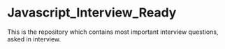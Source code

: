 # Javascript_Interview_Ready
This is the repository which contains most important interview questions, asked in interview.
